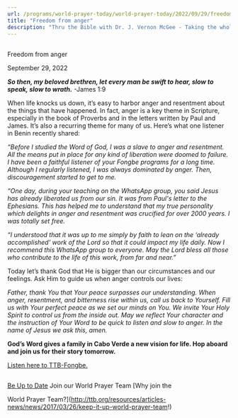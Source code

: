 ```yaml
---
url: /programs/world-prayer-today/world-prayer-today/2022/09/29/freedom-from-anger
title: "Freedom from anger"
description: "Thru the Bible with Dr. J. Vernon McGee - Taking the whole Word to the whole world"
---
```







## 
 Freedom from anger


September 29, 2022




***So then, my beloved brethren, let every man be swift to hear, slow to speak, slow to wrath.*** -James 1:9

When life knocks us down, it’s easy to harbor anger and resentment about the things that have happened. In fact, anger is a key theme in Scripture, especially in the book of Proverbs and in the letters written by Paul and James. It’s also a recurring theme for many of us. Here’s what one listener in Benin recently shared:

*“Before I studied the Word of God, I was a slave to anger and resentment. All the means put in place for any kind of liberation were doomed to failure. I have been a faithful listener of your Fongbe programs for a long time. Although I regularly listened, I was always dominated by anger. Then, discouragement started to get to me.* 

*“One day, during your teaching on the WhatsApp group, you said Jesus has already liberated us from our sin. It was from Paul's letter to the Ephesians. This has helped me to understand that my true personality which delights in anger and resentment was crucified for over 2000 years. I was totally set free.* 

*“I understood that it was up to me simply by faith to lean on the ‘already accomplished’ work of the Lord so that it could impact my life daily. Now I recommend this WhatsApp group to everyone. May the Lord bless all those who contribute to the life of this work, from far and near.”*

Today let’s thank God that He is bigger than our circumstances and our feelings. Ask Him to guide us when anger controls our lives: 

*Father, thank You that Your peace surpasses our understanding. When anger, resentment, and bitterness rise within us, call us back to Yourself. Fill us with Your perfect peace as we set our minds on You. We invite Your Holy Spirit to control us from the inside out. May we reflect Your character and the instruction of Your Word to be quick to listen and slow to anger. In the name of Jesus we ask this, amen.*

**God’s Word gives a family in Cabo Verde a new vision for life. Hop aboard and join us for their story tomorrow.** 

[Listen here to TTB-Fongbe.](https://ttb.twr.org/home/day,0423/language,FON)







## 




[Be Up to Date](http://feeds.feedburner.com/WorldPrayerToday "World Prayer Today RSS Feed")
Join our World Prayer Team
[Why join the  

World Prayer Team?](http://ttb.org/resources/articles-news/news/2017/03/26/keep-it-up-world-prayer-team!)




